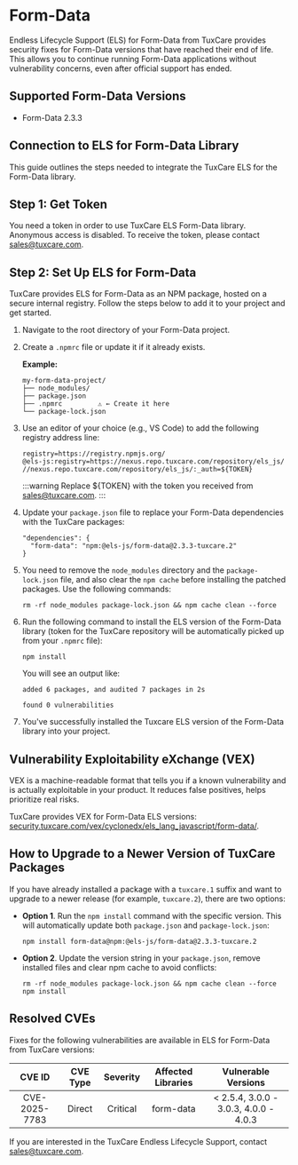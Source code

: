 # Form-Data

Endless Lifecycle Support (ELS) for Form-Data from TuxCare provides security fixes for Form-Data versions that have reached their end of life. This allows you to continue running Form-Data applications without vulnerability concerns, even after official support has ended.

## Supported Form-Data Versions

* Form-Data 2.3.3

## Connection to ELS for Form-Data Library

This guide outlines the steps needed to integrate the TuxCare ELS for the Form-Data library.

## Step 1: Get Token

You need a token in order to use TuxCare ELS Form-Data library. Anonymous access is disabled. To receive the token, please contact [sales@tuxcare.com](mailto:sales@tuxcare.com).

## Step 2: Set Up ELS for Form-Data

TuxCare provides ELS for Form-Data as an NPM package, hosted on a secure internal registry. Follow the steps below to add it to your project and get started.

1. Navigate to the root directory of your Form-Data project.
2. Create a `.npmrc` file or update it if it already exists.

   **Example:**

   ```text
   my-form-data-project/
   ├── node_modules/
   ├── package.json
   ├── .npmrc         ⚠️ ← Create it here
   └── package-lock.json
   ```

3. Use an editor of your choice (e.g., VS Code) to add the following registry address line:

   <CodeWithCopy>

   ```text
   registry=https://registry.npmjs.org/
   @els-js:registry=https://nexus.repo.tuxcare.com/repository/els_js/
   //nexus.repo.tuxcare.com/repository/els_js/:_auth=${TOKEN}
   ```

   </CodeWithCopy>

   :::warning
   Replace ${TOKEN} with the token you received from [sales@tuxcare.com](mailto:sales@tuxcare.com).
   :::

4. Update your `package.json` file to replace your Form-Data dependencies with the TuxCare packages:

   <CodeWithCopy>

   ```text
   "dependencies": {
     "form-data": "npm:@els-js/form-data@2.3.3-tuxcare.2"
   }
   ```

   </CodeWithCopy>

5. You need to remove the `node_modules` directory and the `package-lock.json` file, and also clear the `npm cache` before installing the patched packages. Use the following commands:
   
   <CodeWithCopy>

   ```text
   rm -rf node_modules package-lock.json && npm cache clean --force
   ```

   </CodeWithCopy>

6. Run the following command to install the ELS version of the Form-Data library (token for the TuxCare repository will be automatically picked up from your `.npmrc` file):

   <CodeWithCopy>

   ```text
   npm install
   ```

   </CodeWithCopy>

   You will see an output like:

   ```text
   added 6 packages, and audited 7 packages in 2s

   found 0 vulnerabilities
   ```

7. You've successfully installed the Tuxcare ELS version of the Form-Data library into your project.

## Vulnerability Exploitability eXchange (VEX) 

VEX is a machine-readable format that tells you if a known vulnerability and is actually exploitable in your product. It reduces false positives, helps prioritize real risks.

TuxCare provides VEX for Form-Data ELS versions: [security.tuxcare.com/vex/cyclonedx/els_lang_javascript/form-data/](https://security.tuxcare.com/vex/cyclonedx/els_lang_javascript/form-data/).

## How to Upgrade to a Newer Version of TuxCare Packages

If you have already installed a package with a `tuxcare.1` suffix and want to upgrade to a newer release (for example, `tuxcare.2`), there are two options:

* **Option 1**. Run the `npm install` command with the specific version. This will automatically update both `package.json` and `package-lock.json`:

  <CodeWithCopy>

  ```text
  npm install form-data@npm:@els-js/form-data@2.3.3-tuxcare.2
  ```

  </CodeWithCopy>

* **Option 2**. Update the version string in your `package.json`, remove installed files and clear npm cache to avoid conflicts:

  <CodeWithCopy>

  ```text
  rm -rf node_modules package-lock.json && npm cache clean --force
  npm install
  ```

  </CodeWithCopy>

## Resolved CVEs

Fixes for the following vulnerabilities are available in ELS for Form-Data from TuxCare versions:

| CVE ID         | CVE Type | Severity | Affected Libraries | Vulnerable Versions |
| :------------: | :------: |:--------:|:------------------:| :----------------: |
| CVE-2025-7783  | Direct   | Critical |     form-data      | < 2.5.4, 3.0.0 - 3.0.3, 4.0.0 - 4.0.3 |

If you are interested in the TuxCare Endless Lifecycle Support, contact [sales@tuxcare.com](mailto:sales@tuxcare.com).
